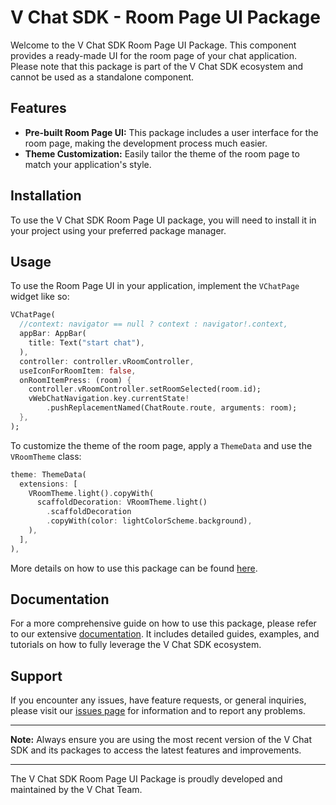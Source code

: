 # V Chat SDK - Room Page UI Package

Welcome to the V Chat SDK Room Page UI Package. This component provides a ready-made UI for the room page of your chat application. Please note that this package is part of the V Chat SDK ecosystem and cannot be used as a standalone component.

## Features

- **Pre-built Room Page UI:** This package includes a user interface for the room page, making the development process much easier.
- **Theme Customization:** Easily tailor the theme of the room page to match your application's style.

## Installation

To use the V Chat SDK Room Page UI package, you will need to install it in your project using your preferred package manager.

## Usage

To use the Room Page UI in your application, implement the `VChatPage` widget like so:

```dart
VChatPage(
  //context: navigator == null ? context : navigator!.context,
  appBar: AppBar(
    title: Text("start chat"),
  ),
  controller: controller.vRoomController,
  useIconForRoomItem: false,
  onRoomItemPress: (room) {
    controller.vRoomController.setRoomSelected(room.id);
    vWebChatNavigation.key.currentState!
        .pushReplacementNamed(ChatRoute.route, arguments: room);
  },
);
```

To customize the theme of the room page, apply a `ThemeData` and use the `VRoomTheme` class:

```dart
theme: ThemeData(
  extensions: [
    VRoomTheme.light().copyWith(
      scaffoldDecoration: VRoomTheme.light()
        .scaffoldDecoration
        .copyWith(color: lightColorScheme.background),
    ),
  ],
),
```

More details on how to use this package can be found [here](https://v-chat-sdk.github.io/vchat-v2-docs/docs/flutter/room_page).

## Documentation

For a more comprehensive guide on how to use this package, please refer to our extensive [documentation](https://v-chat-sdk.github.io/vchat-v2-docs/docs/intro/). It includes detailed guides, examples, and tutorials on how to fully leverage the V Chat SDK ecosystem.

## Support

If you encounter any issues, have feature requests, or general inquiries, please visit our [issues page](https://github.com/v-chat-sdk/vchat-v2/issues) for information and to report any problems.

---

**Note:** Always ensure you are using the most recent version of the V Chat SDK and its packages to access the latest features and improvements.

---

The V Chat SDK Room Page UI Package is proudly developed and maintained by the V Chat Team.